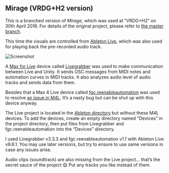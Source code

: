 Mirage (VRDG+H2 version)
------------------------

This is a branched version of *Mirage*, which was used at “VRDG+H2” on 30th
April 2016. For details of the original project, please refer to [the master
branch][Master].

This time the visuals are controlled from [Ableton Live][Ableton], which was
also used for playing back the pre-recorded audio track.

![Screenshot][Screenshot]

A [Max for Live][M4L] device called [Livegrabber][Livegrabber] was used to make
communication between Live and Unity. It sends OSC messages from MIDI notes and
automation curves in MIDI tracks. It also analyzes audio level of audio tracks
and sends data from them.

Besides that a Max 4 Live device called [fgc.reenableautomation][FGC] was used
to resolve [an issue in M4L][Issue]. It’s a nasty bug but can be shut up with
this device anyway.

The Live project is located in the [Ableton directory][LiveProject] but without
these M4L devices. To add the devices, create an empty directory named “Devices”
in the project directory, then put files from Livegrabber and
fgc.reenableautomation into the “Devices” directory.

I used Livegrabber v3.3.3 and fgc.reenableautomation v1.1 with Ableton Live
v9.6.1. You may use later versions, but try to ensure to use same versions in
case any issues arise.

Audio clips (soundtrack) are also missing from the Live project... that’s
the secret sauce of the project :yum: Put any tracks you like instead of them.

[Master]: https://github.com/keijiro/Mirage
[Ableton]: https://www.ableton.com
[M4L]: https://www.ableton.com/en/live/max-for-live/
[Livegrabber]: http://showsync.info/tools/livegrabber/
[FGC]: http://www.maxforlive.com/library/device/3351/fgc-reenableautomation
[Issue]: https://cycling74.com/forums/topic/re-enable-automation-turning-on-randomly
[Screenshot]: https://66.media.tumblr.com/6587fe54f29aaecedc1995726e196991/tumblr_o6h9dgv8Ta1qio469o1_400.png
[LiveProject]: https://github.com/keijiro/Mirage/tree/external-control/Ableton

